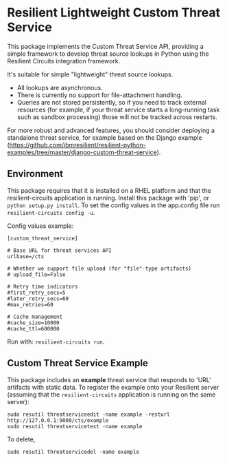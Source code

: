# Resilient Lightweight Custom Threat Service

This package implements the Custom Threat Service API, providing a
simple framework to develop threat source lookups in Python using the
Resilient Circuits integration framework.
  
It's suitable for simple "lightweight" threat source lookups.
* All lookups are asynchronous.
* There is currently no support for file-attachment handling.
* Queries are not stored persistently, so if you need to track external resources
  (for example, if your threat service starts a long-running task such as
  sandbox processing) those will not be tracked across restarts.

For more robust and advanced features, you should consider deploying
a standalone threat service, for example based on the Django example
(https://github.com/ibmresilient/resilient-python-examples/tree/master/django-custom-threat-service).


## Environment

This package requires that it is installed on a RHEL platform and that the resilient-circuits application is running.
Install this package with 'pip', or `python setup.py install`.
To set the config values in the app.config file run `resilient-circuits config -u`.

Config values example:
```
[custom_threat_service]

# Base URL for threat services API
urlbase=/cts

# Whether we support file upload (for "file"-type artifacts)
# upload_file=False

# Retry time indicators
#first_retry_secs=5
#later_retry_secs=60
#max_retries=60

# Cache management
#cache_size=10000
#cache_ttl=600000
```

Run with: `resilient-circuits run`.

## Custom Threat Service Example

This package includes an **example** threat service that responds to 'URL' artifacts with
static data.  To register the example onto your Resilient server (assuming that the
`resilient-circuits` application is running on the same server):

```
sudo resutil threatserviceedit -name example -resturl http://127.0.0.1:9000/cts/example
sudo resutil threatservicetest -name example
```
To delete,
```
sudo resutil threatservicedel -name example
```

